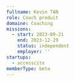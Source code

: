 ```yaml
---
fullname: Kevin TAN
role: Coach produit
domaine: Coaching
missions:
  - start: 2023-09-21
    end: 2023-12-29
    status: independent
    employer: ''
startups:
  - accesscite
memberType: beta
---
```


